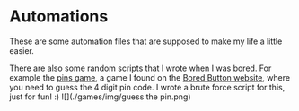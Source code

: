 # Automations

These are some automation files that are supposed to make my life a little easier.

There are also some random scripts that I wrote when I was bored.
For example the [pins game](./games/pins.py), a game I found on the [Bored Button website](https://boredbutton.com/),
where you need to guess the 4 digit pin code. I wrote a brute force script for this, just for fun! :)
![](./games/img/guess the pin.png)
